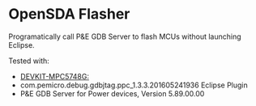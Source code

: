 # OpenSDA Flasher

Programatically call P&E GDB Server to flash MCUs without launching Eclipse. 

Tested with:

- [DEVKIT-MPC5748G:](http://www.nxp.com/products/automotive-products/microcontrollers-and-processors/32-bit-power-architecture/ultra-reliable-mpc57xx-32-bit-automotive-industrial-microcontrollers-mcus/development-board-for-mpc5748g:DEVKIT-MPC5748G)
- com.pemicro.debug.gdbjtag.ppc_1.3.3.201605241936 Eclipse Plugin
- P&E GDB Server for Power devices, Version 5.89.00.00